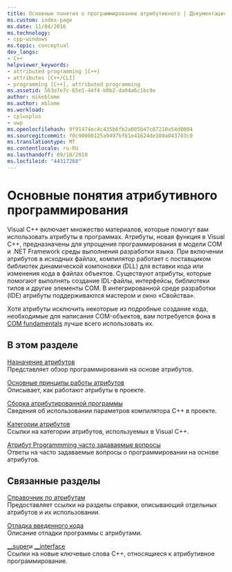 ```yaml
---
title: Основные понятия о программировании атрибутивного | Документация Майкрософт
ms.custom: index-page
ms.date: 11/04/2016
ms.technology:
- cpp-windows
ms.topic: conceptual
dev_langs:
- C++
helpviewer_keywords:
- attributed programming [C++]
- attributes [C++/CLI]
- programming [C++], attributed programming
ms.assetid: 563e7e7c-65e1-44f4-b0b2-da04a6c1bc9e
author: mikeblome
ms.author: mblome
ms.workload:
- cplusplus
- uwp
ms.openlocfilehash: 9f91474ec4c435b6fb2a005b47c67210a54d0804
ms.sourcegitcommit: f0c90000125a9497bf61e41624de189a043703c0
ms.translationtype: MT
ms.contentlocale: ru-RU
ms.lasthandoff: 09/10/2018
ms.locfileid: "44317268"
---
```

# <a name="attributed-programming-concepts"></a>Основные понятия атрибутивного программирования

Visual C++ включает множество материалов, которые помогут вам использовать атрибуты в программах. Атрибуты, новая функция в Visual C++, предназначены для упрощения программирования в модели COM и .NET Framework среды выполнения разработки языка. При включении атрибутов в исходных файлах, компилятор работает с поставщиком библиотек динамической компоновки (DLL) для вставки кода или изменения кода в файлах объектов. Существуют атрибуты, которые помогают выполнять создание IDL-файлы, интерфейсы, библиотеки типов и другие элементы COM. В интегрированной среде разработки (IDE) атрибуты поддерживаются мастером и окно «Свойства».

Хотя атрибуты исключить некоторые из подробные создание кода, необходимые для написания COM-объектов, вам потребуется фона в [COM fundamentals](/windows/desktop/com/the-component-object-model) лучше всего использовать их.

## <a name="in-this-section"></a>В этом разделе

[Назначение атрибутов](../windows/purpose-of-attributes.md)  
Представляет обзор программирования на основе атрибутов.

[Основные принципы работы атрибутов](../windows/basic-mechanics-of-attributes.md)  
Описывает, как работают атрибуты в проекте.

[Сборка атрибутированной программы](../windows/building-an-attributed-program.md)  
Сведения об использовании параметров компилятора C++ в проекте.

[Категории атрибутов](../windows/attribute-categories.md)  
Ссылки на категории атрибутов, используемых в Visual C++.

[Атрибут Programmming часто задаваемые вопросы](../windows/attribute-programming-faq.md)  
Ответы на часто задаваемые вопросы о программировании на основе атрибутов.

## <a name="related-sections"></a>Связанные разделы

[Справочник по атрибутам](../windows/cpp-attributes-reference.md)  
Предоставляет ссылки на разделы справки, описывающий отдельных атрибутов и их использовании.

[Отладка введенного кода](/visualstudio/debugger/how-to-debug-injected-code)  
Описание отладки программы с атрибутами.

[__super](../cpp/super.md)и [__interface](../cpp/interface.md)  
Ссылки на новые ключевые слова C++, относящиеся к атрибутивное программирование.